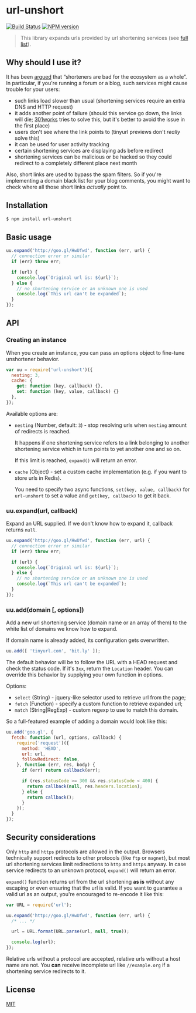 # url-unshort

[![Build Status](https://img.shields.io/travis/nodeca/url-unshort/master.svg?style=flat)](https://travis-ci.org/nodeca/url-unshort)
[![NPM version](https://img.shields.io/npm/v/url-unshort.svg?style=flat)](https://www.npmjs.org/package/url-unshort)

> This library expands urls provided by url shortening services (see [full list](https://github.com/nodeca/url-unshort/blob/master/domains.yml)).

## Why should I use it?

It has been [argued](http://joshua.schachter.org/2009/04/on-url-shorteners) that “shorteners are bad for the ecosystem as a whole”. In particular, if you're running a forum or a blog, such services might cause trouble for your users:

 - such links load slower than usual (shortening services require an extra DNS and HTTP request)
 - it adds another point of failure (should this service go down, the links will die; [301works](https://archive.org/details/301works) tries to solve this, but it's better to avoid the issue in the first place)
 - users don't see where the link points to (tinyurl previews don't *really* solve this)
 - it can be used for user activity tracking
 - certain shortening services are displaying ads before redirect
 - shortening services can be malicious or be hacked so they could redirect to a completely different place next month

Also, short links are used to bypass the spam filters. So if you're implementing a domain black list for your blog comments, you might want to check where all those short links *actually* point to.

## Installation

```js
$ npm install url-unshort
```

## Basic usage

```js
uu.expand('http://goo.gl/HwUfwd', function (err, url) {
  // connection error or similar
  if (err) throw err;

  if (url) {
    console.log(`Original url is: ${url}`);
  } else {
    // no shortening service or an unknown one is used
    console.log(`This url can't be expanded`);
  }
});
```

## API

### Creating an instance

When you create an instance, you can pass an options object to fine-tune unshortener behavior.

```js
var uu = require('url-unshort')({
  nesting: 3,
  cache: {
    get: function (key, callback) {},
    set: function (key, value, callback) {}
  },
});
```

Available options are:

 - `nesting` (Number, default: `3`) - stop resolving urls when `nesting` amount of redirects is reached.

   It happens if one shortening service refers to a link belonging to another shortening service which in turn points to yet another one and so on.

   If this limit is reached, `expand()` will return an error.

 - `cache` (Object) - set a custom cache implementation (e.g. if you want to store urls in Redis).

   You need to specify two async functions, `set(key, value, callback)` for `url-unshort` to set a value and `get(key, callback)` to get it back.

### uu.expand(url, callback)

Expand an URL supplied. If we don't know how to expand it, callback returns `null`.

```js
uu.expand('http://goo.gl/HwUfwd', function (err, url) {
  // connection error or similar
  if (err) throw err;

  if (url) {
    console.log(`Original url is: ${url}`);
  } else {
    // no shortening service or an unknown one is used
    console.log(`This url can't be expanded`);
  }
});
```

### uu.add(domain [, options])

Add a new url shortening service (domain name or an array of them) to the white list of domains we know how to expand.

If domain name is already added, its configuration gets overwritten.

```js
uu.add([ 'tinyurl.com', 'bit.ly' ]);
```

The default behavior will be to follow the URL with a HEAD request and check the status code. If it's `3xx`, return the `Location` header. You can override this behavior by supplying your own function in options.

Options:

 - `select` (String)   - jquery-like selector used to retrieve url from the page;
 - `fetch`  (Function) - specify a custom function to retrieve expanded url;
 - `match`  (String|RegExp) - custom regexp to use to match this domain.

So a full-featured example of adding a domain would look like this:

```js
uu.add('goo.gl', {
  fetch: function (url, options, callback) {
    require('request')({
      method: 'HEAD',
      url: url,
      followRedirect: false,
    }, function (err, res, body) {
      if (err) return callback(err);

      if (res.statusCode >= 300 && res.statusCode < 400) {
        return callback(null, res.headers.location);
      } else {
        return callback();
      }
    });
  }
});
```

## Security considerations

Only `http` and `https` protocols are allowed in the output. Browsers technically support redirects to other protocols (like `ftp` or `magnet`), but most url shortening services limit redirections to `http` and `https` anyway. In case service redirects to an unknown protocol, `expand()` will return an error.

`expand()` function returns url from the url shortening **as is** without any escaping or even ensuring that the url is valid. If you want to guarantee a valid url as an output, you're encouraged to re-encode it like this:

```js
var URL = require('url');

uu.expand('http://goo.gl/HwUfwd', function (err, url) {
  /* ... */

  url = URL.format(URL.parse(url, null, true));

  console.log(url);
});
```

Relative urls without a protocol are accepted, relative urls without a host name are not. You **can** receive incomplete url like `//example.org` if a shortening service redirects to it.

## License

[MIT](https://raw.github.com/nodeca/url-unshort/master/LICENSE)
